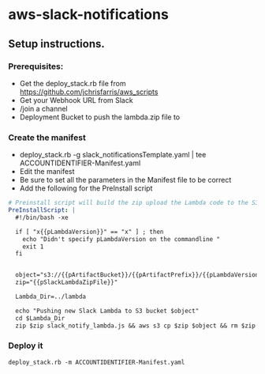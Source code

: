 # aws-slack-notifications


## Setup instructions. 
### Prerequisites:
* Get the deploy_stack.rb file from https://github.com/jchrisfarris/aws_scripts
* Get your Webhook URL from Slack
* /join a channel 
* Deployment Bucket to push the lambda.zip file to

### Create the manifest
* deploy_stack.rb -g slack_notificationsTemplate.yaml | tee ACCOUNTIDENTIFIER-Manifest.yaml
* Edit the manifest
* Be sure to set all the parameters in the Manifest file to be correct
* Add the following for the PreInstall script
```yaml
# Preinstall script will build the zip upload the Lambda code to the S3 bucket
PreInstallScript: |
  #!/bin/bash -xe

  if [ "x{{pLambdaVersion}}" == "x" ] ; then
    echo "Didn't specify pLambdaVersion on the commandline "
    exit 1
  fi


  object="s3://{{pArtifactBucket}}/{{pArtifactPrefix}}/{{pLambdaVersion}}/{{pSlackLambdaZipFile}}"
  zip="{{pSlackLambdaZipFile}}"

  Lambda_Dir=../lambda

  echo "Pushing new Slack Lambda to S3 bucket $object"
  cd $Lambda_Dir 
  zip $zip slack_notify_lambda.js && aws s3 cp $zip $object && rm $zip
```

### Deploy it
```
deploy_stack.rb -m ACCOUNTIDENTIFIER-Manifest.yaml
```